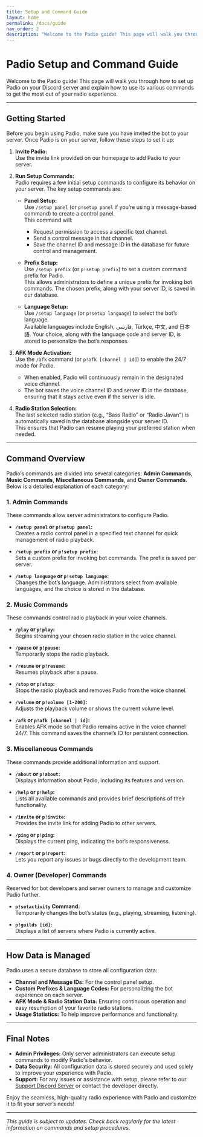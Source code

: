 ```yaml
---
title: Setup and Command Guide
layout: home
permalink: /docs/guide
nav_order: 2
description: "Welcome to the Padio guide! This page will walk you through how to set up Padio on your Discord server and explain how to use its various commands to get the most out of your radio experience."
---
```


# Padio Setup and Command Guide

Welcome to the Padio guide! This page will walk you through how to set up Padio on your Discord server and explain how to use its various commands to get the most out of your radio experience.

---

## Getting Started

Before you begin using Padio, make sure you have invited the bot to your server. Once Padio is on your server, follow these steps to set it up:

1. **Invite Padio:**  
   Use the invite link provided on our homepage to add Padio to your server.

2. **Run Setup Commands:**  
   Padio requires a few initial setup commands to configure its behavior on your server. The key setup commands are:
   - **Panel Setup:**  
     Use `/setup panel` (or `p!setup panel` if you’re using a message-based command) to create a control panel.  
     This command will:
     - Request permission to access a specific text channel.
     - Send a control message in that channel.
     - Save the channel ID and message ID in the database for future control and management.
     
   - **Prefix Setup:**  
     Use `/setup prefix` (or `p!setup prefix`) to set a custom command prefix for Padio.  
     This allows administrators to define a unique prefix for invoking bot commands. The chosen prefix, along with your server ID, is saved in our database.
     
   - **Language Setup:**  
     Use `/setup language` (or `p!setup language`) to select the bot’s language.  
     Available languages include English, فارسی, Türkçe, 中文, and 日本語. Your choice, along with the language code and server ID, is stored to personalize the bot’s responses.

3. **AFK Mode Activation:**  
   Use the `/afk` command (or `p!afk [channel | id]`) to enable the 24/7 mode for Padio.  
   - When enabled, Padio will continuously remain in the designated voice channel.
   - The bot saves the voice channel ID and server ID in the database, ensuring that it stays active even if the server is idle.

4. **Radio Station Selection:**  
   The last selected radio station (e.g., “Bass Radio” or “Radio Javan”) is automatically saved in the database alongside your server ID.  
   This ensures that Padio can resume playing your preferred station when needed.

---

## Command Overview

Padio’s commands are divided into several categories: **Admin Commands**, **Music Commands**, **Miscellaneous Commands**, and **Owner Commands**. Below is a detailed explanation of each category:

### 1. Admin Commands

These commands allow server administrators to configure Padio.

- **`/setup panel` or `p!setup panel`:**  
  Creates a radio control panel in a specified text channel for quick management of radio playback.
  
- **`/setup prefix` or `p!setup prefix`:**  
  Sets a custom prefix for invoking bot commands. The prefix is saved per server.
  
- **`/setup language` or `p!setup language`:**  
  Changes the bot’s language. Administrators select from available languages, and the choice is stored in the database.

### 2. Music Commands

These commands control radio playback in your voice channels.

- **`/play` or `p!play`:**  
  Begins streaming your chosen radio station in the voice channel.
  
- **`/pause` or `p!pause`:**  
  Temporarily stops the radio playback.
  
- **`/resume` or `p!resume`:**  
  Resumes playback after a pause.
  
- **`/stop` or `p!stop`:**  
  Stops the radio playback and removes Padio from the voice channel.
  
- **`/volume` or `p!volume [1-200]`:**  
  Adjusts the playback volume or shows the current volume level.
  
- **`/afk` or `p!afk [channel | id]`:**  
  Enables AFK mode so that Padio remains active in the voice channel 24/7. This command saves the channel’s ID for persistent connection.

### 3. Miscellaneous Commands

These commands provide additional information and support.

- **`/about` or `p!about`:**  
  Displays information about Padio, including its features and version.
  
- **`/help` or `p!help`:**  
  Lists all available commands and provides brief descriptions of their functionality.
  
- **`/invite` or `p!invite`:**  
  Provides the invite link for adding Padio to other servers.
  
- **`/ping` or `p!ping`:**  
  Displays the current ping, indicating the bot’s responsiveness.
  
- **`/report` or `p!report`:**  
  Lets you report any issues or bugs directly to the development team.

### 4. Owner (Developer) Commands

Reserved for bot developers and server owners to manage and customize Padio further.

- **`p!setactivity` Command:**  
  Temporarily changes the bot’s status (e.g., playing, streaming, listening).
  
- **`p!guilds [id]`:**  
  Displays a list of servers where Padio is currently active.

---

## How Data is Managed

Padio uses a secure database to store all configuration data:
- **Channel and Message IDs:** For the control panel setup.
- **Custom Prefixes & Language Codes:** For personalizing the bot experience on each server.
- **AFK Mode & Radio Station Data:** Ensuring continuous operation and easy resumption of your favorite radio stations.
- **Usage Statistics:** To help improve performance and functionality.

---

## Final Notes

- **Admin Privileges:** Only server administrators can execute setup commands to modify Padio's behavior.
- **Data Security:** All configuration data is stored securely and used solely to improve your experience with Padio.
- **Support:** For any issues or assistance with setup, please refer to our [Support Discord Server](https://discord.gg/AfkuXgCKAQ) or contact the developer directly.

Enjoy the seamless, high-quality radio experience with Padio and customize it to fit your server’s needs!

---

*This guide is subject to updates. Check back regularly for the latest information on commands and setup procedures.*
